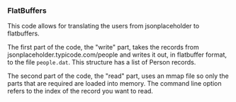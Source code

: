 ### FlatBuffers

This code allows for translating the users from jsonplaceholder to flatbuffers.

The first part of the code, the "write" part, takes the records from jsonplaceholder.typicode.com/people and writes it out, in flatbuffer format, to the file `people.dat`. This structure has a list of Person records.

The second part of the code, the "read" part, uses an mmap file so only the parts that are required are loaded into memory. The command line option refers to the index of the record you want to read. 